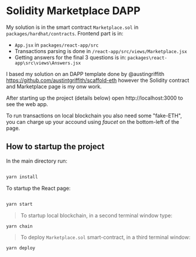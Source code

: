 # Solidity Marketplace DAPP
 
My solution is in the smart contract `Marketplace.sol` in `packages/hardhat/contracts`.
Frontend part is in:
* `App.jsx` in `packages/react-app/src`
* Transactions parsing is done in  `/react-app/src/views/Marketplace.jsx` 
* Getting answers for the final 3 questions is in: `packages\react-app\src\views\Answers.jsx`

I based my solution on an DAPP template done by @austingriffith https://github.com/austintgriffith/scaffold-eth
however the Solidity contract and Marketplace page is my onw work.  

After starting up the project (details below) open http://localhost:3000 to see the web app.

To run transactions on local blockchain you also need some "fake-ETH", you can charge up your accound using *faucet* on the bottom-left of the page. 

## How to startup the project

In the main directory run:

```bash

yarn install

```

To startup the React page:

```bash

yarn start

```

> To startup local blockchain, in a second terminal window type:

```bash
yarn chain

```

> To deploy `Marketplace.sol` smart-contract, in a third terminal window:

```bash
yarn deploy

```
